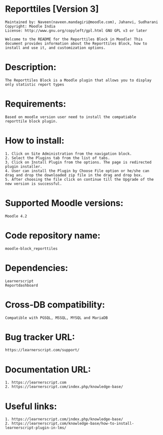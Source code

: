 # Reporttiles [Version 3]

	Maintained by: Naveen(naveen.mandagiri@moodle.com), Jahanvi, Sudharani
	Copyright: Moodle India
	License: http://www.gnu.org/copyleft/gpl.html GNU GPL v3 or later

	Welcome to the README for the Reporttiles Block in Moodle! This document provides information about the Reporttiles Block, how to install and use it, and customization options.

# Description:

	The Reporttiles Block is a Moodle plugin that allows you to display only statistic report types

# Requirements:
	Based on moodle version user need to install the compatiable reporttile block plugin.

# How to install:

	1. Click on Site Administration from the navigation block.
	2. Select the Plugins tab from the list of tabs.
	3. Click on Install Plugin from the options. The page is redirected plugin installer.
	4. User can install the Plugin by Choose File option or he/she can drag and drop the downloaded zip file in the drag and drop box.
	5. After choosing the file click on continue till the Upgrade of the new version is successful.

# Supported Moodle versions:
	Moodle 4.2

# Code repository name:
	moodle-block_reporttiles

# Dependencies:
	Learnerscript
	Reportdashboard

# Cross-DB compatibility:
	Compatible with PGSQL, MSSQL, MYSQL and MariaDB

# Bug tracker URL:
	https://learnerscript.com/support/

# Documentation URL:
	1. https://learnerscript.com
	2. https://learnerscript.com/index.php/knowledge-base/

# Useful links:

	1. https://learnerscript.com/index.php/knowledge-base/
	2. https://learnerscript.com/knowledge-base/how-to-install-learnerscript-plugin-in-lms/
